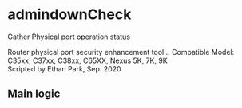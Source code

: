 # admindownCheck
Gather Physical port operation status

Router physical port security enhancement tool... 
Compatible Model: C35xx, C37xx, C38xx, C65XX, Nexus 5K, 7K, 9K  
Scripted by Ethan Park, Sep. 2020

## Main logic
